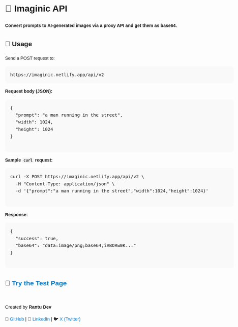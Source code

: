 <!DOCTYPE html>
<html lang="en">
<head>
  <meta charset="UTF-8">
  <title>Imaginic API - Image Proxy Service</title>
  <style>
    body {
      font-family: Arial, sans-serif;
      max-width: 720px;
      margin: auto;
      padding: 2rem;
      line-height: 1.6;
    }
    code {
      background: #f4f4f4;
      padding: 2px 4px;
      border-radius: 4px;
    }
    pre {
      background: #f9f9f9;
      padding: 1rem;
      border-radius: 8px;
      overflow-x: auto;
    }
    footer {
      margin-top: 3rem;
      font-size: 0.9rem;
    }
    a {
      color: #007acc;
      text-decoration: none;
    }
  </style>
</head>
<body>
  <h1>🧠 Imaginic API</h1>
  <p><strong>Convert prompts to AI-generated images via a proxy API and get them as base64.</strong></p>

  <h2>🚀 Usage</h2>
  <p>Send a POST request to:</p>
  <pre>https://imaginic.netlify.app/api/v2</pre>

  <p><strong>Request body (JSON):</strong></p>
  <pre>
{
  "prompt": "a man running in the street",
  "width": 1024,
  "height": 1024
}
  </pre>

  <p><strong>Sample <code>curl</code> request:</strong></p>
  <pre>
curl -X POST https://imaginic.netlify.app/api/v2 \
  -H "Content-Type: application/json" \
  -d '{"prompt":"a man running in the street","width":1024,"height":1024}'
  </pre>

  <p><strong>Response:</strong></p>
  <pre>
{
  "success": true,
  "base64": "data:image/png;base64,iVBORw0K..."
}
  </pre>

  <h2>🧪 <a href="/test">Try the Test Page</a></h2>

  <footer>
    <p>Created by <strong>Rantu Dev</strong></p>
    <p>
      🔗 <a href="https://github.com/quadra-v69" target="_blank">GitHub</a> |
      💼 <a href="https://linkedin.com/in/rantu-dev" target="_blank">LinkedIn</a> |
      🐦 <a href="https://x.com/Quadra_v69" target="_blank">X (Twitter)</a>
    </p>
  </footer>
</body>
</html>
